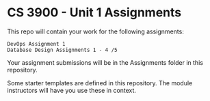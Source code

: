 # CS 3900 - Unit 1 Assignments

This repo will contain your work for the following assignments:

    DevOps Assignment 1
    Database Design Assignments 1 - 4 /5

Your assignment submissions will be in the Assignments folder in this repository.

Some starter templates are defined in this repository. The module instructors will have you use these in context.
